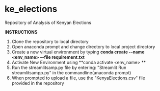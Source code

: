 # ke_elections

Repository of Analysis of Kenyan Elections

**INSTRUCTIONS**


1. Clone the repository to local directory
2. Open anaconda prompt and change directory to local project directory
3. Create a new virtual environment by typing **conda create --name <env_name> --file requirement.txt**
4. Activate New Environment using **conda activate  <env_name> **
5. Run the streamlitsamp.py file by entering: "Streamlit Run streamlitsampp.py" in the commandline(anaconda prompt)
6. When prompted to upload a file, use the "KenyaElections.csv" file provided in the repository

